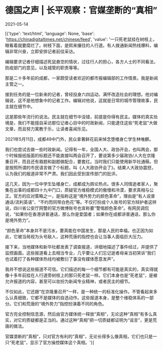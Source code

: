 # 德国之声 | 长平观察：官媒垄断的“真相”

2021-05-14

[{'type': 'text/html', 'language': None, 'base': 'https://chinadigitaltimes.net/chinese/feed', 'value': '一只死老鼠挂在树枝上，眼看着就要腐烂了。树枝下面，是熙来攘往的人行道。有人拨通新闻热线爆料，编辑非常兴奋，立即安排记者前往采访。

编辑要求记者仔细描述死鼠悬空的情状，过往行人的担心，各方人士的不同看法，防疫部门的意见，以及城管的职责等等。

那是二十多年前的成都，一家颇受读者欢迎的都市报编辑部的工作情景。我是新闻主管之一。

接到任务的是一位新来的记者，曾经投身六四运动，满怀改造社会的理想。他对编辑说，这不是他想象中的记者工作。编辑对他说，这就是日常的城市管理故事，民主就在细节中。

这是那些年流行的说法。民主就在细节中没错，前提是你得有民主。媒体的真实处境是，我们不能擅自采访那位记者心目中的时政新闻，只能逮住这些“死老鼠”大做文章，而且努力寓教于乐，让读者喜闻乐见。

2021年5月11日，成都49中门外，民众拿著鲜花前来悼念堕楼身亡学生林唯麒。

我们也尝试去做一些时政新闻。记得有一年，全国人大、政协开会，也叫两会，那个时候报纸版面的标题还不能直接叫两会召开了，要说第多少届政协/人大在京隆重召开，而且还有眉题和副题做配合，要套红。当时我们只能使用新华社通稿，但是按照所谓的市民语言做了个标题，叫《人大政协开会了》。结果人大政协震怒，认为我们的报道非常不严肃。我们因此受到宣传部门的批评。

这几天，因为一位中学生坠楼身亡，成都成为舆论热点。很多人同情逝者家人，聚集在出事的成都四十九中门口，质疑官方维稳模式的傲慢和冷漠，要求真相与公正。官方的应对策略之一，是指称这是“境外势力的颜色革命”，理由是“有人说普通话/流利英语”、“不约而同带白色花”等。不仅打扮成个人账号的官方辩护者这样说，四川省公安厅网警的官方微博账号也宣称要“警惕颜色革命”。有网民调侃说，“如果你在香港讲普通话，那么你是爱国者；如果你在成都讲普通话，那么你是境外势力”。

“颜色革命”本身并不是污水，要真能在中国发生，那是人民的幸福。也正因为如此，它被当局视为头号敌人，这种荒唐的指控也会让当事人面临巨大压力。

接下来，当地媒体和新华社都发表了调查报道，详细地描述了事件经过，并提供了监控画面。这些报道看上去相当专业，几乎要让人们忘记逝者母亲当初哭诉“我们也试着打了各种媒体热线均被敷衍了事没有媒体愿意发声”。

我并不想说这些报道不可信。它们描述的每一个细节都有可能是真实的，真实得就像十多年前挂在人行道旁树枝上的那只死老鼠一样。它们本身也是“死老鼠”，是被允许报道的内容，甚至可以妆扮为新闻专业精神，或者民主的细节。

不仅如此，它还跟“在京隆重召开”一样，是一种统一的标准化操作。不管看起来多么认真细致，它都不是媒体的自选动作。这些报道本身，是整个维稳体系的一部分。它们和荒唐的“境外势力”指控扮演着不同的角色。

官方完全控制信息源，然后由官方媒体统一释放“真相”，无论这种“真相”有多么真实，对它的质疑都是正当的。通过这种“真相”把一切质疑都证明为“谣言”，更是荒唐的做法。

官媒垄断的“真相”，只对官方有利的“真相”，无论长得多么像真相，它们也只是一只“死老鼠”，显示了官方操控媒体这个真相。'}]